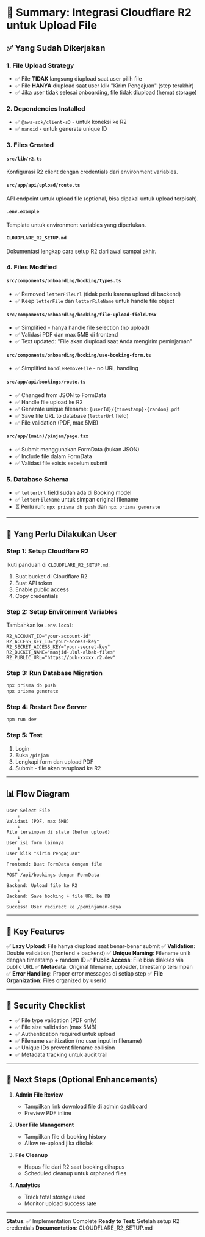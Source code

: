 # 📝 Summary: Integrasi Cloudflare R2 untuk Upload File

## ✅ Yang Sudah Dikerjakan

### 1. **File Upload Strategy**
- ✅ File **TIDAK** langsung diupload saat user pilih file
- ✅ File **HANYA** diupload saat user klik "Kirim Pengajuan" (step terakhir)
- ✅ Jika user tidak selesai onboarding, file tidak diupload (hemat storage)

### 2. **Dependencies Installed**
- ✅ `@aws-sdk/client-s3` - untuk koneksi ke R2
- ✅ `nanoid` - untuk generate unique ID

### 3. **Files Created**

#### `src/lib/r2.ts`
Konfigurasi R2 client dengan credentials dari environment variables.

#### `src/app/api/upload/route.ts`
API endpoint untuk upload file (optional, bisa dipakai untuk upload terpisah).

#### `.env.example`
Template untuk environment variables yang diperlukan.

#### `CLOUDFLARE_R2_SETUP.md`
Dokumentasi lengkap cara setup R2 dari awal sampai akhir.

### 4. **Files Modified**

#### `src/components/onboarding/booking/types.ts`
- ✅ Removed `letterFileUrl` (tidak perlu karena upload di backend)
- ✅ Keep `letterFile` dan `letterFileName` untuk handle file object

#### `src/components/onboarding/booking/file-upload-field.tsx`
- ✅ Simplified - hanya handle file selection (no upload)
- ✅ Validasi PDF dan max 5MB di frontend
- ✅ Text updated: "File akan diupload saat Anda mengirim peminjaman"

#### `src/components/onboarding/booking/use-booking-form.ts`
- ✅ Simplified `handleRemoveFile` - no URL handling

#### `src/app/api/bookings/route.ts`
- ✅ Changed from JSON to FormData
- ✅ Handle file upload ke R2
- ✅ Generate unique filename: `{userId}/{timestamp}-{random}.pdf`
- ✅ Save file URL to database (`letterUrl` field)
- ✅ File validation (PDF, max 5MB)

#### `src/app/(main)/pinjam/page.tsx`
- ✅ Submit menggunakan FormData (bukan JSON)
- ✅ Include file dalam FormData
- ✅ Validasi file exists sebelum submit

### 5. **Database Schema**
- ✅ `letterUrl` field sudah ada di Booking model
- ✅ `letterFileName` untuk simpan original filename
- ⏳ Perlu run: `npx prisma db push` dan `npx prisma generate`

---

## 🔧 Yang Perlu Dilakukan User

### Step 1: Setup Cloudflare R2
Ikuti panduan di `CLOUDFLARE_R2_SETUP.md`:
1. Buat bucket di Cloudflare R2
2. Buat API token
3. Enable public access
4. Copy credentials

### Step 2: Setup Environment Variables
Tambahkan ke `.env.local`:
```env
R2_ACCOUNT_ID="your-account-id"
R2_ACCESS_KEY_ID="your-access-key"
R2_SECRET_ACCESS_KEY="your-secret-key"
R2_BUCKET_NAME="masjid-ulul-albab-files"
R2_PUBLIC_URL="https://pub-xxxxx.r2.dev"
```

### Step 3: Run Database Migration
```bash
npx prisma db push
npx prisma generate
```

### Step 4: Restart Dev Server
```bash
npm run dev
```

### Step 5: Test
1. Login
2. Buka `/pinjam`
3. Lengkapi form dan upload PDF
4. Submit - file akan terupload ke R2

---

## 📊 Flow Diagram

```
User Select File
    ↓
Validasi (PDF, max 5MB)
    ↓
File tersimpan di state (belum upload)
    ↓
User isi form lainnya
    ↓
User klik "Kirim Pengajuan"
    ↓
Frontend: Buat FormData dengan file
    ↓
POST /api/bookings dengan FormData
    ↓
Backend: Upload file ke R2
    ↓
Backend: Save booking + file URL ke DB
    ↓
Success! User redirect ke /peminjaman-saya
```

---

## 🎯 Key Features

✅ **Lazy Upload**: File hanya diupload saat benar-benar submit
✅ **Validation**: Double validation (frontend + backend)
✅ **Unique Naming**: Filename unik dengan timestamp + random ID
✅ **Public Access**: File bisa diakses via public URL
✅ **Metadata**: Original filename, uploader, timestamp tersimpan
✅ **Error Handling**: Proper error messages di setiap step
✅ **File Organization**: Files organized by userId

---

## 🔐 Security Checklist

- ✅ File type validation (PDF only)
- ✅ File size validation (max 5MB)
- ✅ Authentication required untuk upload
- ✅ Filename sanitization (no user input in filename)
- ✅ Unique IDs prevent filename collision
- ✅ Metadata tracking untuk audit trail

---

## 📱 Next Steps (Optional Enhancements)

1. **Admin File Review**
   - Tampilkan link download file di admin dashboard
   - Preview PDF inline

2. **User File Management**
   - Tampilkan file di booking history
   - Allow re-upload jika ditolak

3. **File Cleanup**
   - Hapus file dari R2 saat booking dihapus
   - Scheduled cleanup untuk orphaned files

4. **Analytics**
   - Track total storage used
   - Monitor upload success rate

---

**Status**: ✅ Implementation Complete
**Ready to Test**: Setelah setup R2 credentials
**Documentation**: CLOUDFLARE_R2_SETUP.md
